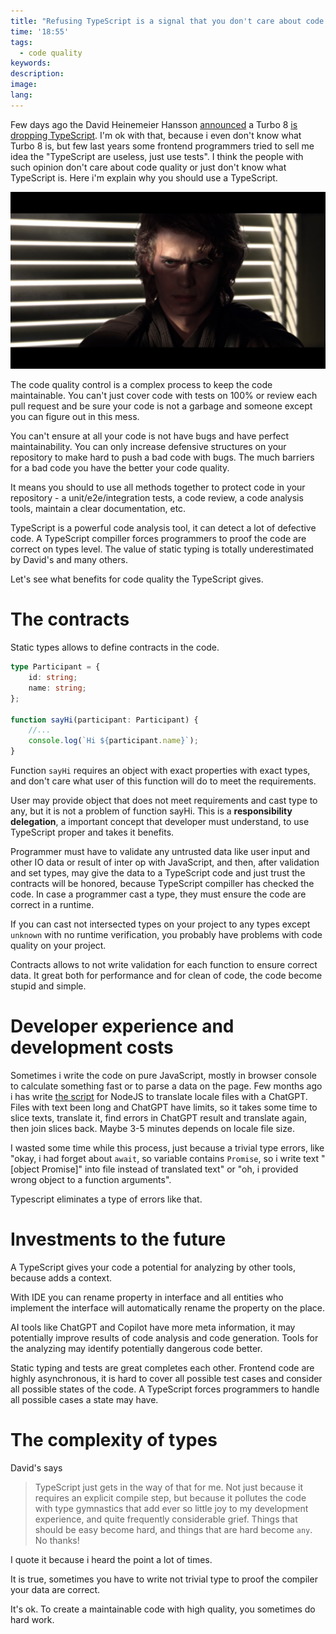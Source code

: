 ```yaml
---
title: "Refusing TypeScript is a signal that you don't care about code quality"
time: '18:55'
tags:
  - code quality
keywords:
description:
image:
lang:
---
```


Few days ago the David Heinemeier Hansson [announced](https://world.hey.com/dhh/turbo-8-is-dropping-typescript-70165c01) a Turbo 8 [is dropping TypeScript](https://github.com/hotwired/turbo/pull/971). I'm ok with that, because i even don't know what Turbo 8 is, but few last years some frontend programmers tried to sell me idea the "TypeScript are useless, just use tests". I think the people with such opinion don't care about code quality or just don't know what TypeScript is. Here i'm explain why you should use a TypeScript.

![The Star Wars: Revenge of the Sith movie](Anakin-Skywalker.png)

The code quality control is a complex process to keep the code maintainable. You can't just cover code with tests on 100% or review each pull request and be sure your code is not a garbage and someone except you can figure out in this mess.

You can't ensure at all your code is not have bugs and have perfect maintainability. You can only increase defensive structures on your repository to make hard to push a bad code with bugs. The much barriers for a bad code you have the better your code quality.

It means you should to use all methods together to protect code in your repository - a unit/e2e/integration tests, a code review, a code analysis tools, maintain a clear documentation, etc.

TypeScript is a powerful code analysis tool, it can detect a lot of defective code. A TypeScript compiller forces programmers to proof the code are correct on types level. The value of static typing is totally underestimated by David's and many others.

Let's see what benefits for code quality the TypeScript gives.

# The contracts

Static types allows to define contracts in the code.

```ts
type Participant = {
	id: string;
	name: string;
};

function sayHi(participant: Participant) {
	//...
	console.log(`Hi ${participant.name}`);
}
```

Function `sayHi` requires an object with exact properties with exact types, and don't care what user of this function will do to meet the requirements.

User may provide object that does not meet requirements and cast type to any, but it is not a problem of function sayHi. This is a **responsibility delegation**, a important concept that developer must understand, to use TypeScript proper and takes it benefits.

Programmer must have to validate any untrusted data like user input and other IO data or result of inter op with JavaScript, and then, after validation and set types, may give the data to a TypeScript code and just trust the contracts will be honored, because TypeScript compiller has checked the code. In case a programmer cast a type, they must ensure the code are correct in a runtime.

If you can cast not intersected types on your project to any types except `unknown` with no runtime verification, you probably have problems with code quality on your project.

Contracts allows to not write validation for each function to ensure correct data. It great both for performance and for clean of code, the code become stupid and simple.

# Developer experience and development costs

Sometimes i write the code on pure JavaScript, mostly in browser console to calculate something fast or to parse a data on the page. Few months ago i has write [the script](https://github.com/translate-tools/linguist/tree/master/scripts/locales) for NodeJS to translate locale files with a ChatGPT. Files with text been long and ChatGPT have limits, so it takes some time to slice texts, translate it, find errors in ChatGPT result and translate again, then join slices back. Maybe 3-5 minutes depends on locale file size.

I wasted some time while this process, just because a trivial type errors, like "okay, i had forget about `await`, so variable contains `Promise`, so i write text "[object Promise]" into file instead of translated text" or "oh, i provided wrong object to a function arguments".

Typescript eliminates a type of errors like that.

# Investments to the future

A TypeScript gives your code a potential for analyzing by other tools, because adds a context.

With IDE you can rename property in interface and all entities who implement the interface will automatically rename the property on the place.

AI tools like ChatGPT and Copilot have more meta information, it may potentially improve results of code analysis and code generation. Tools for the analyzing may identify potentially dangerous code better.

Static typing and tests are great completes each other. Frontend code are highly asynchronous, it is hard to cover all possible test cases and consider all possible states of the code. A TypeScript forces programmers to handle all possible cases a state may have.

# The complexity of types

David's says
> TypeScript just gets in the way of that for me. Not just because it requires an explicit compile step, but because it pollutes the code with type gymnastics that add ever so little joy to my development experience, and quite frequently considerable grief. Things that should be easy become hard, and things that are hard become `any`. No thanks!

I quote it because i heard the point a lot of times.

It is true, sometimes you have to write not trivial type to proof the compiler your data are correct.

It's ok. To create a maintainable code with high quality, you sometimes do hard work.
